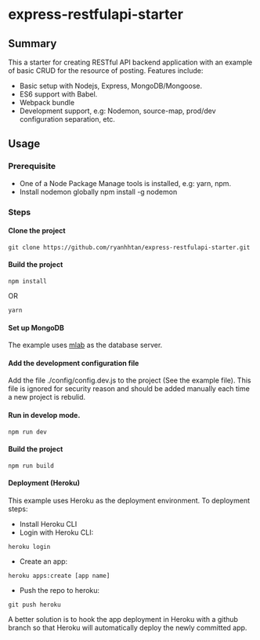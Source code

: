 # express-restfulapi-starter 

## Summary
This a starter for creating RESTful API backend application with an example of basic CRUD for the resource of posting.
Features include:
- Basic setup with Nodejs, Express, MongoDB/Mongoose.
- ES6 support with Babel.
- Webpack bundle
- Development support, e.g: Nodemon, source-map, prod/dev configuration separation, etc. 

## Usage
### Prerequisite
- One of a Node Package Manage tools is installed, e.g: yarn, npm. 
- Install nodemon globally
    npm install -g nodemon
### Steps
#### Clone the project
```
git clone https://github.com/ryanhhtan/express-restfulapi-starter.git
```
#### Build the project
```
npm install
```
OR
```
yarn
```
#### Set up MongoDB
The example uses [mlab](https://mlab.com/) as the database server.
#### Add the development configuration file 
Add the file ./config/config.dev.js to the project (See the example file). This file is ignored for security reason and should be added manually each time a new project is rebulid. 
#### Run in develop mode. 
```
npm run dev 
```
#### Build the project
```
npm run build 
```
#### Deployment (Heroku) 
This example uses Heroku as the deployment environment. To deployment steps:
- Install Heroku CLI 
- Login with Heroku CLI: 
```
heroku login
```
- Create an app:
```
heroku apps:create [app name]
```
- Push the repo to heroku: 
```
git push heroku
``` 
A better solution is to hook the app deployment in Heroku with a github branch so that Heroku will automatically deploy the newly committed app. 
